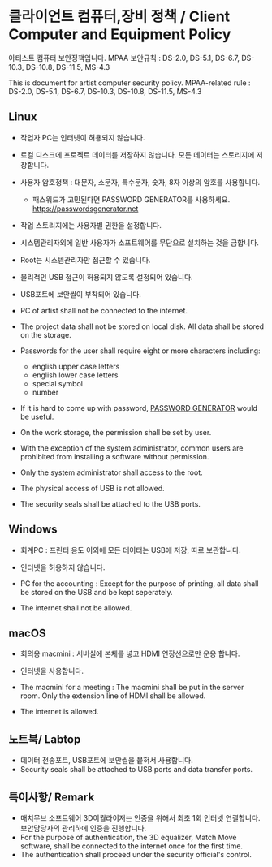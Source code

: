 # 클라이언트 컴퓨터,장비 정책 / Client Computer and Equipment Policy
아티스트 컴퓨터 보안정책입니다.
MPAA 보안규칙 : DS-2.0, DS-5.1, DS-6.7, DS-10.3, DS-10.8, DS-11.5, MS-4.3

This is document for artist computer security policy.
MPAA-related rule : DS-2.0, DS-5.1, DS-6.7, DS-10.3, DS-10.8, DS-11.5, MS-4.3

## Linux
- 작업자 PC는 인터넷이 허용되지 않습니다.
- 로컬 디스크에 프로젝트 데이터를 저장하지 않습니다. 모든 데이터는 스토리지에 저장합니다.
- 사용자 암호정책 : 대문자, 소문자, 특수문자, 숫자, 8자 이상의 암호를 사용합니다.
  - 패스워드가 고민된다면 PASSWORD GENERATOR를 사용하세요. https://passwordsgenerator.net
- 작업 스토리지에는 사용자별 권한을 설정합니다.
- 시스템관리자외에 일반 사용자가 소프트웨어를 무단으로 설치하는 것을 금합니다.
- Root는 시스템관리자만 접근할 수 있습니다.
- 물리적인 USB 접근이 허용되지 않도록 설정되어 있습니다.
- USB포트에 보안씰이 부착되어 있습니다.

- PC of artist shall not be connected to the internet.
- The project data shall not be stored on local disk. All data shall be stored on the storage.
- Passwords for the user shall require eight or more characters including:
  - english upper case letters
  - english lower case letters
  - special symbol
  - number
- If it is hard to come up with password, [PASSWORD GENERATOR](https://passwordsgenerator.net) would be useful.
- On the work storage, the permission shall be set by user.
- With the exception of the system administrator, common users are prohibited from installing a software without permission.
- Only the system administrator shall access to the root.
- The physical access of USB is not allowed.
- The security seals shall be attached to the USB ports.


## Windows
- 회계PC : 프린터 용도 이외에 모든 데이터는 USB에 저장, 따로 보관합니다.
- 인터넷을 허용하지 않습니다.

- PC for the accounting : Except for the purpose of printing, all data shall be stored on the USB and be kept seperately.
- The internet shall not be allowed.


## macOS
- 회의용 macmini : 서버실에 본체를 넣고 HDMI 연장선으로만 운용 합니다.
- 인터넷을 사용합니다.

- The macmini for a meeting : The macmini shall be put in the server room. Only the extension line of HDMI shall be allowed.
- The internet is allowed.

## 노트북/ Labtop
- 데이터 전송포트, USB포트에 보안씰을 붙혀서 사용합니다.
- Security seals shall be attached to USB ports and data transfer ports.

## 특이사항/ Remark
- 매치무브 소프트웨어 3D이퀄라이저는 인증을 위해서 최초 1회 인터넷 연결합니다. 보안담당자의 관리하에 인증을 진행합니다.
- For the purpose of authentication, the 3D equalizer, Match Move software, shall be connected to the internet once for the first time.
- The authentication shall proceed under the security official's control.
